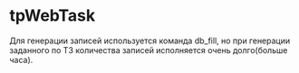 # tpWebTask

Для генерации записей используется команда db_fill, но при генерации заданного по ТЗ количества записей исполняется очень долго(больше часа).

